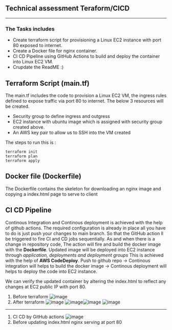 ## Technical assessment Teraform/CICD
------------------------
### The Tasks includes
- Create terraform script for provisioning a Linux EC2 instance with port 80 exposed to internet.
- Create a Docker file for nginx container.
- CI CD Pipeline using GitHub Actions to build and deploy the container into Linux EC2 VM.
- Crupdate the ReadME :)

## Terraform Script (main.tf)
The main.tf includes the code to provision a Linux EC2 VM, the ingress rules defined to expose traffic via port 80 to internet. The below 3 resources will be created.
- Security group to define ingress and outgress
- EC2 instance with ubuntu image which is assigned with security group created above.
- An AWS key pair to allow us to SSH into the VM created

The steps to run this is :
```
terraform init
terraform plan
terraform apply
```
## Docker file (Dockerfile)
The Dockerfile contains the skeleton for downloading an nginx image and copying a index.html page to serve to client

## CI CD Pipeline
Continous Integration and Continous deployment is achieved with the help of github actions.
The required configuration is already in place all you have to do is just push your changes to main branch. So that the GitHub action ll be triggered to fire CI and CD jobs sequentially.
As and when there is a change in repository code, The action will fire and build the docker image with the **Dockerfile**. Updated image will be deployed into EC2 instance through *application, deployments and deployment groups* This is achieved with the help of **AWS CodeDeploy**.
Push to github repo -> Continous integration will helps to build the docker image -> Continous deployment will helps to deploy the code into EC2 instance.

We can verify the updated container by altering the index.html to reflect any changes at EC2 public IP with port 80.

1. Before terraform ![image](https://user-images.githubusercontent.com/39087062/124859821-2a3f9880-dfce-11eb-98eb-05806a023267.png)
2. After terraform ![image](https://user-images.githubusercontent.com/39087062/124859892-4e9b7500-dfce-11eb-8fcd-ac03239035d7.png)
![image](https://user-images.githubusercontent.com/39087062/124859965-77bc0580-dfce-11eb-911e-afeb272eb965.png)![image](https://user-images.githubusercontent.com/39087062/124860084-adf98500-dfce-11eb-9566-f8665bfcf378.png)
![image](https://user-images.githubusercontent.com/39087062/124860130-c5d10900-dfce-11eb-8860-994f2c1691b4.png)

-------------------
1. CI CD by GitHub actions ![image](https://user-images.githubusercontent.com/39087062/124860300-09c40e00-dfcf-11eb-84c8-08c538aba50d.png)
2. Before updating index.html nginx serving at port 80


